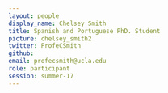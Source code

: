 ```yaml
---
layout: people
display_name: Chelsey Smith
title: Spanish and Portuguese PhD. Student
picture: chelsey_smith2
twitter: ProfeCSmith
github: 
email: profecsmith@ucla.edu
role: participant
session: summer-17
---
```

